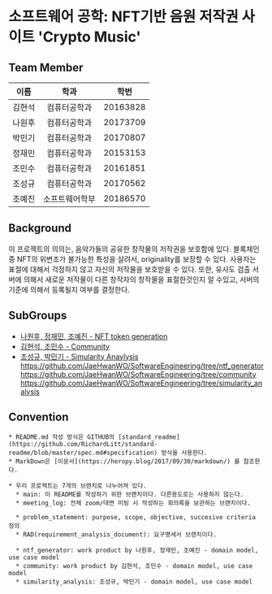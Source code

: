 # 소프트웨어 공학: NFT기반 음원 저작권 사이트 'Crypto Music'

## Team Member
| 이름 | 학과 | 학번 |
|---|:---:|:---:|
|김현석|컴퓨터공학과|20163828|
|나원후|컴퓨터공학과|20173709|
|박민기|컴퓨터공학과|20170807|
|정재민|컴퓨터공학과|20153153|
|조민수|컴퓨터공학과|20161851|
|조성규|컴퓨터공학과|20170562|
|조예진|소프트웨어학부|20186570|

## Background
  이 프로젝트의 의의는, 음악가들의 공유한 창작물의 저작권을 보호함에 있다. 블록체인 중 NFT의 위변조가 불가능한 특성을 살려서, originality를 보장할 수 있다. 사용자는 표절에 대해서 걱정하지 않고 자신의 저작물을 보호받을 수 있다. 또한, 유사도 검출 서버에 의해서 새로운 저작물이 다른 창작자의 창작물을 표절한것인지 알 수있고, 서버의 기준에 의해서 등록될지 여부를 결정한다. 

## SubGroups
   - [나원후, 정재민, 조예진 - NFT token generation](https://github.com/JaeHwanWO/SoftwareEngineering/tree/ntf_generator)
   - [김현석, 조민수 - Community](https://github.com/JaeHwanWO/SoftwareEngineering/tree/community)
   - [조성규, 박민기 - Simularity Anaylysis](https://github.com/JaeHwanWO/SoftwareEngineering/tree/simularity_analysis)
  https://github.com/JaeHwanWO/SoftwareEngineering/tree/ntf_generator
  https://github.com/JaeHwanWO/SoftwareEngineering/tree/community
  https://github.com/JaeHwanWO/SoftwareEngineering/tree/simularity_analysis
  
## Convention
    * README.md 작성 방식은 GITHUB의 [standard_readme](https://github.com/RichardLitt/standard-readme/blob/master/spec.md#specification) 방식을 사용한다.
    * MarkDown은 [이문서](https://heropy.blog/2017/09/30/markdown/) 를 참조한다. 

    * 우리 프로젝트는 7개의 브랜치로 나누어져 있다. 
      * main: 이 README를 작성하기 위한 브랜치이다. 다른용도로는 사용하지 않는다. 
      * meeting_log: 전체 zoom/대면 미팅 시 작성하는 회의록을 보관하는 브랜치이다. 

      * problem_statement: purpose, scope, objective, succesive criteria 정의
      * RAD(requirement_analysis_document): 요구명세서 브랜치이다. 

      * ntf_generator: work product by 나원후, 정재민, 조예진 - domain model, use case model
      * community: work product by 김현석, 조민수 - domain model, use case model
      * simularity_analysis: 조성규, 박민기 - domain model, use case model
